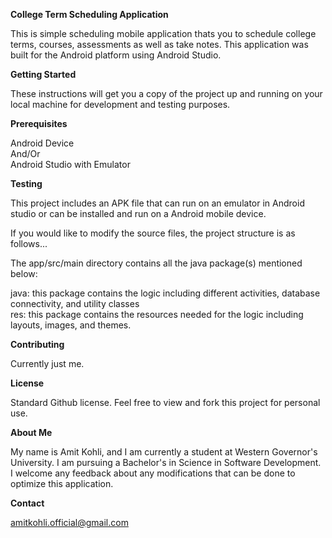 
**College Term Scheduling Application**

This is simple scheduling mobile application thats you to schedule college terms, courses, assessments as well as take notes.
This application was built for the Android platform using Android Studio.

**Getting Started**

These instructions will get you a copy of the project up and running on your local machine for development and testing purposes.

**Prerequisites**

Android Device  
And/Or  
Android Studio with Emulator  

**Testing**

This project includes an APK file that can run on an emulator in Android studio or can be installed and run on a Android mobile
device.

If you would like to modify the source files, the project structure is as follows...

The app/src/main directory contains all the java package(s) mentioned below:

java: this package contains the logic including different activities, database connectivity, and utility classes  
res: this package contains the resources needed for the logic including layouts, images, and themes.

**Contributing**

Currently just me.

**License**

Standard Github license. Feel free to view and fork this project for personal use.

**About Me**

My name is Amit Kohli, and I am currently a student at Western Governor's University. I am pursuing a Bachelor's in Science in Software Development. I welcome any feedback about any modifications that can be done to optimize this application.

**Contact**

amitkohli.official@gmail.com
